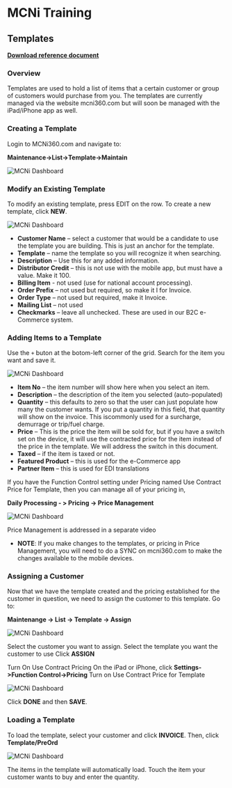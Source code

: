 # MCNi Training

## Templates

**[Download reference document](../static/pdf/MCNi-Training-Templates.pdf)**

### Overview

Templates are used to hold a list of items that a certain customer or group of customers would purchase from you. The templates are currently managed via the website mcni360.com but will soon be managed with the iPad/iPhone app as well.

### Creating a Template

Login to MCNi360.com and navigate to:

**Maintenance->List->Template->Maintain**

![MCNi Dashboard](../static/img/training-templates/Untitled.png)

### Modify an Existing Template

To modify an existing template, press EDIT on the row. To create a new template, click **NEW**.

![MCNi Dashboard](../static/img/training-templates/Untitled-1.png)

- **Customer Name** – select a customer that would be a candidate to use the template you are building. This is just an anchor for the template.
- **Template** – name the template so you will recognize it when searching.
- **Description** – Use this for any added information.
- **Distributor Credit** – this is not use with the mobile app, but must have a value. Make it 100.
- **Billing Item** - not used (use for national account processing).
- **Order Prefix** – not used but required, so make it I for Invoice.
- **Order Type** – not used but required, make it Invoice.
- **Mailing List** – not used
- **Checkmarks** – leave all unchecked. These are used in our B2C e-Commerce system.

### Adding Items to a Template

Use the `+` buton at the botom-left corner of the grid. Search for the item you want and save it.

![MCNi Dashboard](../static/img/training-templates/Untitled-2.png)

- **Item No** – the item number will show here when you select an item.
- **Description** – the description of the item you selected (auto-populated)
- **Quantity** – this defaults to zero so that the user can just populate how many the customer wants. If you put a quantity in this field, that quantity will show on the invoice. This iscommonly used for a surcharge, demurrage or trip/fuel charge.
- **Price** – This is the price the item will be sold for, but if you have a switch set on the device, it will use the contracted price for the item instead of the price in the template. We will address the switch in this document.
- **Taxed** – if the item is taxed or not.
- **Featured Product** – this is used for the e-Commerce app
- **Partner Item** – this is used for EDI translations

If you have the Function Control setting under Pricing named Use Contract Price for Template, then you can manage all of your pricing in,

**Daily Processing - > Pricing -> Price Management**

![MCNi Dashboard](../static/img/training-templates/Untitled-3.png)

Price Management is addressed in a separate video

- **NOTE**: If you make changes to the templates, or pricing in Price Management, you will need to do a SYNC on mcni360.com to make the changes available to the mobile devices.

### Assigning a Customer

Now that we have the template created and the pricing established for the customer in question, we need to assign the customer to this template. Go to:

**Maintenange -> List -> Template -> Assign**

![MCNi Dashboard](../static/img/training-templates/Untitled-4.png)

Select the customer you want to assign.
Select the template you want the customer to use
Click **ASSIGN**

Turn On Use Contract Pricing
On the iPad or iPhone, click **Settings->Function Control->Pricing**
Turn on Use Contract Price for Template

![MCNi Dashboard](../static/img/training-templates/Untitled-5.png)

Click **DONE** and then **SAVE**.

### Loading a Template

To load the template, select your customer and click **INVOICE**. Then, click
**Template/PreOrd**

![MCNi Dashboard](../static/img/training-templates/Untitled-6.png)

The items in the template will automatically load.
Touch the item your customer wants to buy and enter the quantity.
